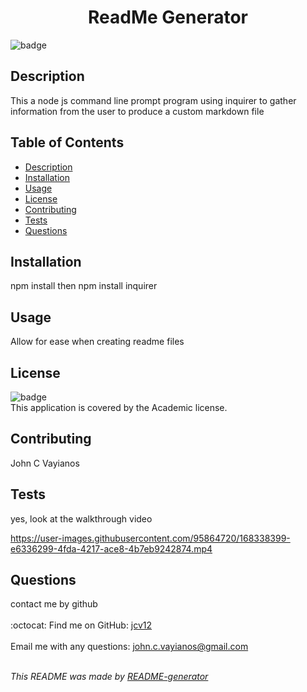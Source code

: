 
  <h1 align='center'>ReadMe Generator</h1>
    
  ![badge](https://img.shields.io/badge/license-Academic-brightgreen)<br />
    
  ## Description
  This a node js command line prompt program using inquirer to gather information from the user to produce a custom markdown file

  ## Table of Contents
  - [Description](#description)
  - [Installation](#installation)
  - [Usage](#usage)
  - [License](#license)
  - [Contributing](#contributing)
  - [Tests](#tests)
  - [Questions](#questions)

  ## Installation
  npm install then npm install inquirer

  ## Usage
  Allow for ease when creating readme files

  ## License
  ![badge](https://img.shields.io/badge/license-Academic-brightgreen)
  <br />
  This application is covered by the Academic license.

  ## Contributing
  John C Vayianos

  ## Tests
  yes, look at the walkthrough video
  
  

  https://user-images.githubusercontent.com/95864720/168338399-e6336299-4fda-4217-ace8-4b7eb9242874.mp4



  ## Questions
  contact me by github<br />
  <br />
  :octocat: Find me on GitHub: [jcv12](https://github.com/jcv12)<br />
  <br />
  Email me with any questions: john.c.vayianos@gmail.com<br /><br />

  _This README was made by [README-generator](https://github.com/jcv12/ReadMe-Generator)_
  
